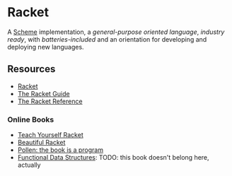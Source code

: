 Racket
======

A [Scheme][scheme] implementation, a _general-purpose oriented language_,
_industry ready_, with _batteries-included_ and an orientation for developing
and deploying new languages.


Resources
---------

 - [Racket](http://racket-lang.org/)
 - [The Racket Guide](https://docs.racket-lang.org/guide/)
 - [The Racket Reference](https://docs.racket-lang.org/reference/)


### Online Books

 - [Teach Yourself Racket](https://cs.uwaterloo.ca/~plragde/flaneries/TYR/)
 - [Beautiful Racket](http://beautifulracket.com/)
 - [Pollen: the book is a program](https://docs.racket-lang.org/pollen/)
 - [Functional Data Structures](https://cs.uwaterloo.ca/~plragde/flaneries/FDS):
   TODO: this book doesn't belong here, actually


[scheme]:	http://www.scheme.com/tspl4/
